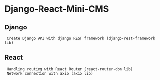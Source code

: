 # Django-React-Mini-CMS

## Django
     Create Django API with django REST framework (django-rest-framework lib)

## React
     Handling routing with React Router (react-router-dom lib)
     Network connection with axio (axio lib)

